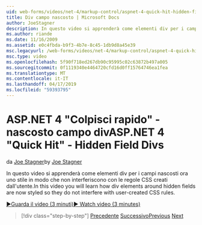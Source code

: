 ```yaml
---
uid: web-forms/videos/net-4/markup-control/aspnet-4-quick-hit-hidden-field-divs
title: Div campo nascosto | Microsoft Docs
author: JoeStagner
description: In questo video si apprenderà come elementi div per i campi nascosti ora uno stile in modo che non interferiscono con le regole CSS creati dall'utente.
ms.author: riande
ms.date: 11/16/2009
ms.assetid: e0c4fbda-b9f3-4b7e-8c45-1db9d8a45e39
msc.legacyurl: /web-forms/videos/net-4/markup-control/aspnet-4-quick-hit-hidden-field-divs
msc.type: video
ms.openlocfilehash: 5f90f718ed267db90c95995c02c63872b497a005
ms.sourcegitcommit: 0f1119340e4464720cfd16d0ff15764746ea1fea
ms.translationtype: MT
ms.contentlocale: it-IT
ms.lasthandoff: 04/17/2019
ms.locfileid: "59393795"
---
```

# <a name="aspnet-4-quick-hit---hidden-field-divs"></a><span data-ttu-id="6e35d-103">ASP.NET 4 "Colpisci rapido" - nascosto campo div</span><span class="sxs-lookup"><span data-stu-id="6e35d-103">ASP.NET 4 "Quick Hit" - Hidden Field Divs</span></span>

<span data-ttu-id="6e35d-104">da [Joe Stagner](https://github.com/JoeStagner)</span><span class="sxs-lookup"><span data-stu-id="6e35d-104">by [Joe Stagner](https://github.com/JoeStagner)</span></span>

<span data-ttu-id="6e35d-105">In questo video si apprenderà come elementi div per i campi nascosti ora uno stile in modo che non interferiscono con le regole CSS creati dall'utente.</span><span class="sxs-lookup"><span data-stu-id="6e35d-105">In this video you will learn how div elements around hidden fields are now styled so they do not interfere with user-created CSS rules.</span></span>

[<span data-ttu-id="6e35d-106">&#9654;Guarda il video (3 minuti)</span><span class="sxs-lookup"><span data-stu-id="6e35d-106">&#9654; Watch video (3 minutes)</span></span>](https://channel9.msdn.com/Blogs/ASP-NET-Site-Videos/aspnet-4-quick-hit-hidden-field-divs)

> [!div class="step-by-step"]
> <span data-ttu-id="6e35d-107">[Precedente](aspnet-4-quick-hit-tableless-menu-control.md)
> [Successivo](aspnet-4-quick-hit-disabled-control-styling.md)</span><span class="sxs-lookup"><span data-stu-id="6e35d-107">[Previous](aspnet-4-quick-hit-tableless-menu-control.md)
[Next](aspnet-4-quick-hit-disabled-control-styling.md)</span></span>
